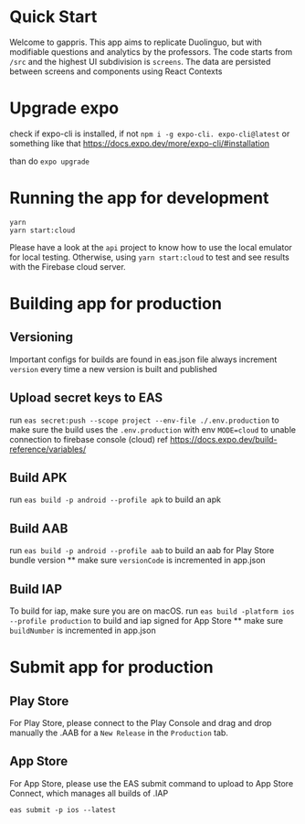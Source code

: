# Quick Start

Welcome to gappris. This app aims to replicate Duolinguo, but with modifiable questions and analytics by the professors.
The code starts from `/src` and the highest UI subdivision is `screens`. The data are persisted between screens and components using React Contexts

# Upgrade expo

check if expo-cli is installed, if not 
`npm i -g expo-cli. expo-cli@latest` or something like that
https://docs.expo.dev/more/expo-cli/#installation

than do `expo upgrade`

# Running the app for development

```
yarn
yarn start:cloud
```

Please have a look at the `api` project to know how to use the local emulator for local testing. Otherwise, using `yarn start:cloud` to test and see results with the Firebase cloud server.

# Building app for production

## Versioning

Important configs for builds are found in eas.json file
always increment `version` every time a new version is built and published

## Upload secret keys to EAS

run `eas secret:push --scope project --env-file ./.env.production`
to make sure the build uses the `.env.production` with env `MODE=cloud`
to unable connection to firebase console (cloud)
ref https://docs.expo.dev/build-reference/variables/

## Build APK

run `eas build -p android --profile apk`
to build an apk

## Build AAB

run `eas build -p android --profile aab`
to build an aab for Play Store bundle version
\*\* make sure `versionCode` is incremented in app.json

## Build IAP

To build for iap, make sure you are on macOS.
run `eas build -platform ios --profile production`
to build and iap signed for App Store
\*\* make sure `buildNumber` is incremented in app.json

# Submit app for production

## Play Store

For Play Store, please connect to the Play Console and drag and drop manually the .AAB for a `New Release` in the `Production` tab.

## App Store

For App Store, please use the EAS submit command to upload to App Store Connect, which manages all builds of .IAP

```
eas submit -p ios --latest
```
